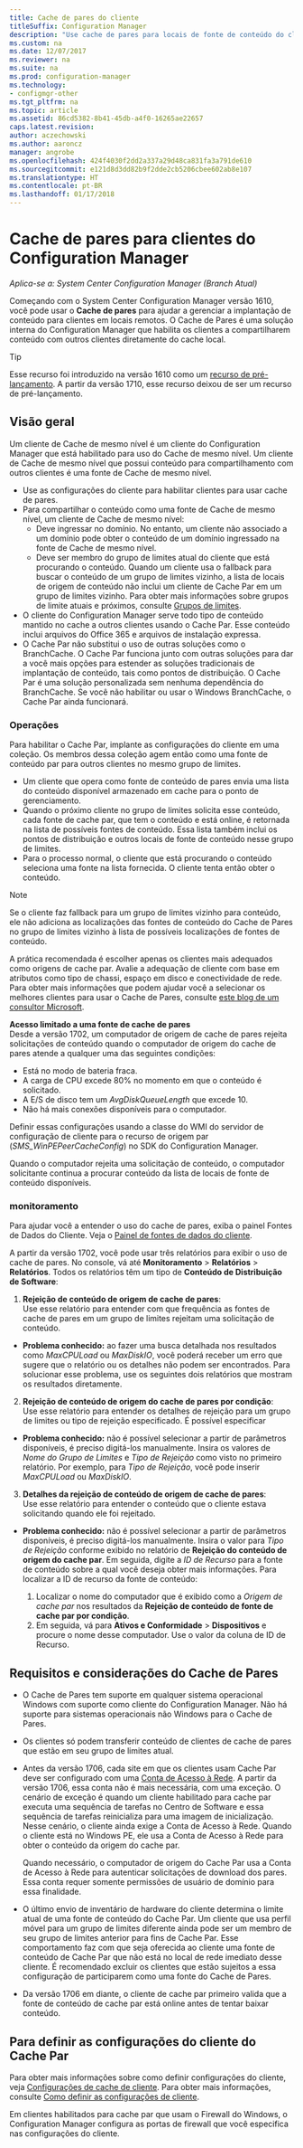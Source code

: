 ```yaml
---
title: Cache de pares do cliente
titleSuffix: Configuration Manager
description: "Use cache de pares para locais de fonte de conteúdo do cliente durante a implantação de conteúdo com o System Center Configuration Manager."
ms.custom: na
ms.date: 12/07/2017
ms.reviewer: na
ms.suite: na
ms.prod: configuration-manager
ms.technology:
- configmgr-other
ms.tgt_pltfrm: na
ms.topic: article
ms.assetid: 86cd5382-8b41-45db-a4f0-16265ae22657
caps.latest.revision: 
author: aczechowski
ms.author: aaroncz
manager: angrobe
ms.openlocfilehash: 424f4030f2dd2a337a29d48ca831fa3a791de610
ms.sourcegitcommit: e121d8d3dd82b9f2dde2cb5206cbee602ab8e107
ms.translationtype: HT
ms.contentlocale: pt-BR
ms.lasthandoff: 01/17/2018
---
```

# <a name="peer-cache-for-configuration-manager-clients"></a>Cache de pares para clientes do Configuration Manager

*Aplica-se a: System Center Configuration Manager (Branch Atual)*

Começando com o System Center Configuration Manager versão 1610, você pode usar o **Cache de pares** para ajudar a gerenciar a implantação de conteúdo para clientes em locais remotos. O Cache de Pares é uma solução interna do Configuration Manager que habilita os clientes a compartilharem conteúdo com outros clientes diretamente do cache local.   

> [!TIP]  
> Esse recurso foi introduzido na versão 1610 como um [recurso de pré-lançamento](/sccm/core/servers/manage/pre-release-features). A partir da versão 1710, esse recurso deixou de ser um recurso de pré-lançamento.

## <a name="overview"></a>Visão geral
Um cliente de Cache de mesmo nível é um cliente do Configuration Manager que está habilitado para uso do Cache de mesmo nível. Um cliente de Cache de mesmo nível que possui conteúdo para compartilhamento com outros clientes é uma fonte de Cache de mesmo nível.
 -  Use as configurações do cliente para habilitar clientes para usar cache de pares.
 -  Para compartilhar o conteúdo como uma fonte de Cache de mesmo nível, um cliente de Cache de mesmo nível:
    -  Deve ingressar no domínio. No entanto, um cliente não associado a um domínio pode obter o conteúdo de um domínio ingressado na fonte de Cache de mesmo nível.
    -  Deve ser membro do grupo de limites atual do cliente que está procurando o conteúdo. Quando um cliente usa o fallback para buscar o conteúdo de um grupo de limites vizinho, a lista de locais de origem de conteúdo não inclui um cliente de Cache Par em um grupo de limites vizinho. Para obter mais informações sobre grupos de limite atuais e próximos, consulte [Grupos de limites](/sccm/core/servers/deploy/configure/define-site-boundaries-and-boundary-groups##a-namebkmkboundarygroupsa-boundary-groups).
 - O cliente do Configuration Manager serve todo tipo de conteúdo mantido no cache a outros clientes usando o Cache Par. Esse conteúdo inclui arquivos do Office 365 e arquivos de instalação expressa.<!--SMS.500850-->
 -  O Cache Par não substitui o uso de outras soluções como o BranchCache. O Cache Par funciona junto com outras soluções para dar a você mais opções para estender as soluções tradicionais de implantação de conteúdo, tais como pontos de distribuição. O Cache Par é uma solução personalizada sem nenhuma dependência do BranchCache.  Se você não habilitar ou usar o Windows BranchCache, o Cache Par ainda funcionará.

### <a name="operations"></a>Operações

Para habilitar o Cache Par, implante as configurações do cliente em uma coleção. Os membros dessa coleção agem então como uma fonte de conteúdo par para outros clientes no mesmo grupo de limites.
 -  Um cliente que opera como fonte de conteúdo de pares envia uma lista do conteúdo disponível armazenado em cache para o ponto de gerenciamento.
 -  Quando o próximo cliente no grupo de limites solicita esse conteúdo, cada fonte de cache par, que tem o conteúdo e está online, é retornada na lista de possíveis fontes de conteúdo. Essa lista também inclui os pontos de distribuição e outros locais de fonte de conteúdo nesse grupo de limites.
 -  Para o processo normal, o cliente que está procurando o conteúdo seleciona uma fonte na lista fornecida. O cliente tenta então obter o conteúdo.

> [!NOTE]
> Se o cliente faz fallback para um grupo de limites vizinho para conteúdo, ele não adiciona as localizações das fontes de conteúdo do Cache de Pares no grupo de limites vizinho à lista de possíveis localizações de fontes de conteúdo.  


A prática recomendada é escolher apenas os clientes mais adequados como origens de cache par. Avalie a adequação de cliente com base em atributos como tipo de chassi, espaço em disco e conectividade de rede. Para obter mais informações que podem ajudar você a selecionar os melhores clientes para usar o Cache de Pares, consulte [este blog de um consultor Microsoft](https://blogs.technet.microsoft.com/setprice/2016/06/29/pe-peer-cache-custom-reporting-examples/).

**Acesso limitado a uma fonte de cache de pares**  
Desde a versão 1702, um computador de origem de cache de pares rejeita solicitações de conteúdo quando o computador de origem do cache de pares atende a qualquer uma das seguintes condições:  
  -  Está no modo de bateria fraca.
  -  A carga de CPU excede 80% no momento em que o conteúdo é solicitado.
  -  A E/S de disco tem um *AvgDiskQueueLength* que excede 10.
  -  Não há mais conexões disponíveis para o computador.   

Definir essas configurações usando a classe do WMI do servidor de configuração de cliente para o recurso de origem par (*SMS_WinPEPeerCacheConfig*) no SDK do Configuration Manager.

Quando o computador rejeita uma solicitação de conteúdo, o computador solicitante continua a procurar conteúdo da lista de locais de fonte de conteúdo disponíveis.   



### <a name="monitoring"></a>monitoramento   
Para ajudar você a entender o uso do cache de pares, exiba o painel Fontes de Dados do Cliente. Veja o [Painel de fontes de dados do cliente](/sccm/core/servers/deploy/configure/monitor-content-you-have-distributed#client-data-sources-dashboard).

A partir da versão 1702, você pode usar três relatórios para exibir o uso de cache de pares. No console, vá até **Monitoramento** > **Relatórios** > **Relatórios**. Todos os relatórios têm um tipo de **Conteúdo de Distribuição de Software**:
1.  **Rejeição de conteúdo de origem de cache de pares**:  
Use esse relatório para entender com que frequência as fontes de cache de pares em um grupo de limites rejeitam uma solicitação de conteúdo.
 - **Problema conhecido:** ao fazer uma busca detalhada nos resultados como *MaxCPULoad* ou *MaxDiskIO*, você poderá receber um erro que sugere que o relatório ou os detalhes não podem ser encontrados. Para solucionar esse problema, use os seguintes dois relatórios que mostram os resultados diretamente.

2. **Rejeição de conteúdo de origem do cache de pares por condição**:  
Use esse relatório para entender os detalhes de rejeição para um grupo de limites ou tipo de rejeição especificado. É possível especificar

  - **Problema conhecido:** não é possível selecionar a partir de parâmetros disponíveis, é preciso digitá-los manualmente. Insira os valores de *Nome do Grupo de Limites* e *Tipo de Rejeição* como visto no primeiro relatório. Por exemplo, para *Tipo de Rejeição*, você pode inserir *MaxCPULoad* ou *MaxDiskIO*.

3. **Detalhes da rejeição de conteúdo de origem de cache de pares**:   
  Use esse relatório para entender o conteúdo que o cliente estava solicitando quando ele foi rejeitado.

 - **Problema conhecido:** não é possível selecionar a partir de parâmetros disponíveis, é preciso digitá-los manualmente. Insira o valor para *Tipo de Rejeição* conforme exibido no relatório de **Rejeição do conteúdo de origem do cache par**. Em seguida, digite a *ID de Recurso* para a fonte de conteúdo sobre a qual você deseja obter mais informações.  Para localizar a ID de recurso da fonte de conteúdo:  

    1. Localizar o nome do computador que é exibido como a *Origem de cache par* nos resultados da **Rejeição de conteúdo de fonte de cache par por condição**.  
    2. Em seguida, vá para **Ativos e Conformidade** > **Dispositivos** e procure o nome desse computador. Use o valor da coluna de ID de Recurso.  


## <a name="requirements-and-considerations-for-peer-cache"></a>Requisitos e considerações do Cache de Pares
-   O Cache de Pares tem suporte em qualquer sistema operacional Windows com suporte como cliente do Configuration Manager. Não há suporte para sistemas operacionais não Windows para o Cache de Pares.

-   Os clientes só podem transferir conteúdo de clientes de cache de pares que estão em seu grupo de limites atual.

-   Antes da versão 1706, cada site em que os clientes usam Cache Par deve ser configurado com uma [Conta de Acesso à Rede](/sccm/core/plan-design/hierarchy/manage-accounts-to-access-content#a-namebkmknaaa-network-access-account). A partir da versão 1706, essa conta não é mais necessária, com uma exceção.  O cenário de exceção é quando um cliente habilitado para cache par executa uma sequência de tarefas no Centro de Software e essa sequência de tarefas reinicializa para uma imagem de inicialização. Nesse cenário, o cliente ainda exige a Conta de Acesso à Rede. Quando o cliente está no Windows PE, ele usa a Conta de Acesso à Rede para obter o conteúdo da origem do cache par.

    Quando necessário, o computador de origem do Cache Par usa a Conta de Acesso à Rede para autenticar solicitações de download dos pares. Essa conta requer somente permissões de usuário de domínio para essa finalidade.

-   O último envio de inventário de hardware do cliente determina o limite atual de uma fonte de conteúdo do Cache Par. Um cliente que usa perfil móvel para um grupo de limites diferente ainda pode ser um membro de seu grupo de limites anterior para fins de Cache Par. Esse comportamento faz com que seja oferecida ao cliente uma fonte de conteúdo de Cache Par que não está no local de rede imediato desse cliente. É recomendado excluir os clientes que estão sujeitos a essa configuração de participarem como uma fonte do Cache de Pares.
-    Da versão 1706 em diante, o cliente de cache par primeiro valida que a fonte de conteúdo de cache par está online antes de tentar baixar conteúdo. <!--sms.498675-->

## <a name="to-configure-client-peer-cache-client-settings"></a>Para definir as configurações do cliente do Cache Par
Para obter mais informações sobre como definir configurações do cliente, veja [Configurações de cache de cliente](/sccm/core/clients/deploy/about-client-settings#client-cache-settings). Para obter mais informações, consulte [Como definir as configurações de cliente](/sccm/core/clients/deploy/configure-client-settings).

Em clientes habilitados para cache par que usam o Firewall do Windows, o Configuration Manager configura as portas de firewall que você especifica nas configurações do cliente.

